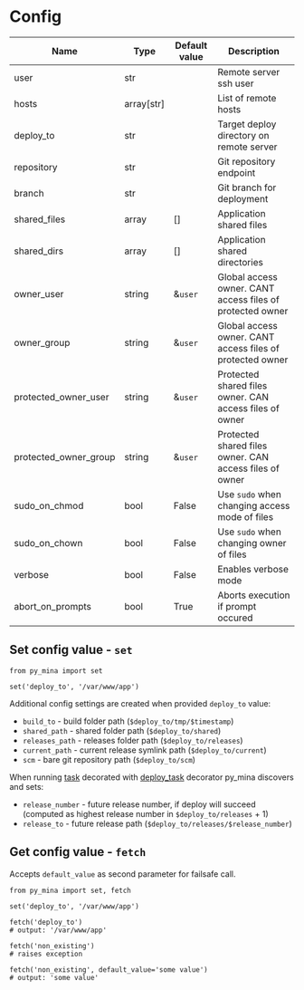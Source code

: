 # Config

| Name | Type | Default value | Description |
|-|-|-|-|
| user | str | | Remote server ssh user |
| hosts | array[str] | | List of remote hosts |
| deploy_to | str | | Target deploy directory on remote server |
| repository | str | | Git repository endpoint |
| branch | str | | Git branch for deployment |
| shared_files | array | [] | Application shared files |
| shared_dirs | array | [] | Application shared directories |
| owner_user | string | &`user` | Global access owner. CANT access files of protected owner |
| owner_group | string | &`user` | Global access owner. CANT access files of protected owner |
| protected_owner_user | string | &`user` | Protected shared files owner. CAN access files of owner |
| protected_owner_group | string | &`user` | Protected shared files owner. CAN access files of owner |
| sudo_on_chmod | bool | False | Use `sudo` when changing access mode of files |
| sudo_on_chown | bool | False | Use `sudo` when changing owner of files |
| verbose | bool | False | Enables verbose mode |
| abort_on_prompts | bool | True | Aborts execution if prompt occured |

## Set config value - `set`

```
from py_mina import set

set('deploy_to', '/var/www/app')
```

Additional config settings are created when provided `deploy_to` value:

* `build_to` - build folder path (`$deploy_to/tmp/$timestamp`)
* `shared_path` - shared folder path (`$deploy_to/shared`)
* `releases_path` - releases folder path (`$deploy_to/releases`)
* `current_path` - current release symlink path (`$deploy_to/current`)
* `scm` - bare git repository path (`$deploy_to/scm`)

When running [task](tasks.md) decorated with [deploy_task](decorators.md#deploy_task) decorator py_mina
discovers and sets:

* `release_number` - future release number, if deploy will succeed (computed as highest release number in `$deploy_to/releases` + 1)
* `release_to` - future release path (`$deploy_to/releases/$release_number`)


## Get config value - `fetch`

Accepts `default_value` as second parameter for failsafe call.

```
from py_mina import set, fetch

set('deploy_to', '/var/www/app')

fetch('deploy_to') 
# output: '/var/www/app'

fetch('non_existing')
# raises exception

fetch('non_existing', default_value='some value')
# output: 'some value'
```
